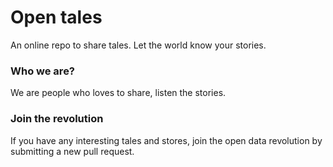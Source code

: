 # Open tales
An online repo to share tales. Let the world know your stories.

### Who we are?
We are people who loves to share, listen the stories.

### Join the revolution
If you have any interesting tales and stores, join the open data revolution by submitting a new pull request.
 
